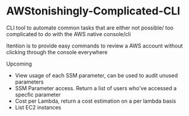 # AWStonishingly-Complicated-CLI
CLI tool to automate common tasks that are either not possible/ too complicated to do with the AWS native console/cli

Itention is to provide easy commands to review a AWS account without clicking through the console everywhere


Upcoming
- View usage of each SSM parameter, can be used to audit unused parameters
- SSM Parameter access. Return a list of users who've accessed a specfic parameter
- Cost per Lambda, return a cost estimation on a per lambda basis
- List EC2 instances
  
